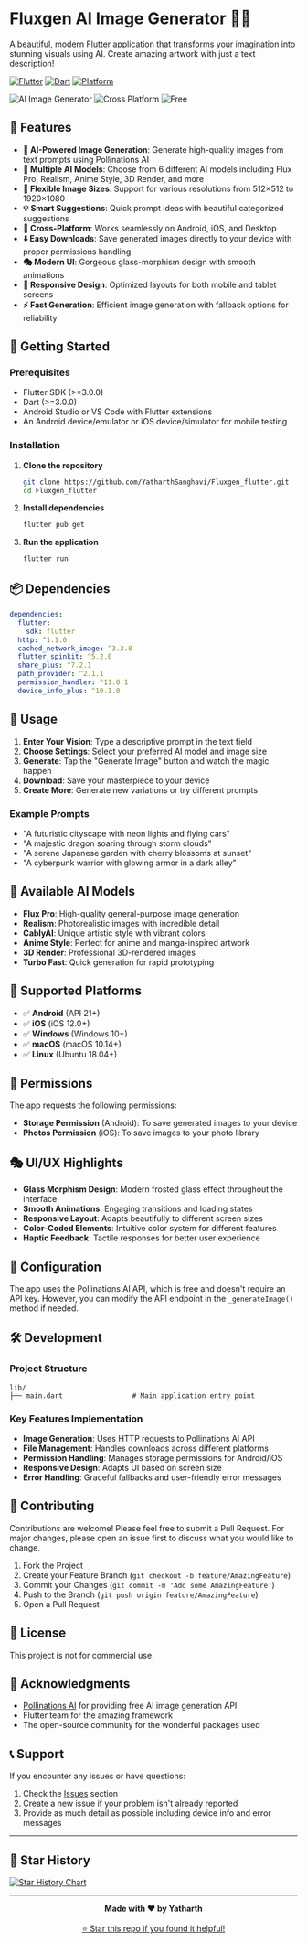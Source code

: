 # Fluxgen AI Image Generator 🎨✨

A beautiful, modern Flutter application that transforms your imagination into stunning visuals using AI. Create amazing artwork with just a text description!

[![Flutter](https://img.shields.io/badge/Flutter-02569B?style=for-the-badge&logo=flutter&logoColor=white)](https://flutter.dev)
[![Dart](https://img.shields.io/badge/Dart-0175C2?style=for-the-badge&logo=dart&logoColor=white)](https://dart.dev)
[![Platform](https://img.shields.io/badge/platform-Android%20|%20iOS%20|%20Windows%20|%20macOS%20|%20Linux-blue?style=for-the-badge)](https://flutter.dev/multi-platform)

![AI Image Generator](https://img.shields.io/badge/AI-Image%20Generator-purple?style=for-the-badge&logo=sparkles)
![Cross Platform](https://img.shields.io/badge/Cross-Platform-success?style=for-the-badge&logo=flutter)
![Free](https://img.shields.io/badge/Free-To%20Use-green?style=for-the-badge&logo=heart)

## 🌟 Features

- **🎨 AI-Powered Image Generation**: Generate high-quality images from text prompts using Pollinations AI
- **🔮 Multiple AI Models**: Choose from 6 different AI models including Flux Pro, Realism, Anime Style, 3D Render, and more
- **📐 Flexible Image Sizes**: Support for various resolutions from 512×512 to 1920×1080
- **💡 Smart Suggestions**: Quick prompt ideas with beautiful categorized suggestions
- **📱 Cross-Platform**: Works seamlessly on Android, iOS, and Desktop
- **⬇️ Easy Downloads**: Save generated images directly to your device with proper permissions handling
- **🎭 Modern UI**: Gorgeous glass-morphism design with smooth animations
- **📱 Responsive Design**: Optimized layouts for both mobile and tablet screens
- **⚡ Fast Generation**: Efficient image generation with fallback options for reliability

## 🚀 Getting Started

### Prerequisites

- Flutter SDK (>=3.0.0)
- Dart (>=3.0.0)
- Android Studio or VS Code with Flutter extensions
- An Android device/emulator or iOS device/simulator for mobile testing

### Installation

1. **Clone the repository**
   ```bash
   git clone https://github.com/YatharthSanghavi/Fluxgen_flutter.git
   cd Fluxgen_flutter
   ```

2. **Install dependencies**
   ```bash
   flutter pub get
   ```

3. **Run the application**
   ```bash
   flutter run
   ```

## 📦 Dependencies

```yaml
dependencies:
  flutter:
    sdk: flutter
  http: ^1.1.0
  cached_network_image: ^3.3.0
  flutter_spinkit: ^5.2.0
  share_plus: ^7.2.1
  path_provider: ^2.1.1
  permission_handler: ^11.0.1
  device_info_plus: ^10.1.0
```

## 🎯 Usage

1. **Enter Your Vision**: Type a descriptive prompt in the text field
2. **Choose Settings**: Select your preferred AI model and image size
3. **Generate**: Tap the "Generate Image" button and watch the magic happen
4. **Download**: Save your masterpiece to your device
5. **Create More**: Generate new variations or try different prompts

### Example Prompts

- "A futuristic cityscape with neon lights and flying cars"
- "A majestic dragon soaring through storm clouds"
- "A serene Japanese garden with cherry blossoms at sunset"
- "A cyberpunk warrior with glowing armor in a dark alley"

## 🎨 Available AI Models

- **Flux Pro**: High-quality general-purpose image generation
- **Realism**: Photorealistic images with incredible detail
- **CablyAI**: Unique artistic style with vibrant colors
- **Anime Style**: Perfect for anime and manga-inspired artwork
- **3D Render**: Professional 3D-rendered images
- **Turbo Fast**: Quick generation for rapid prototyping

## 📱 Supported Platforms

- ✅ **Android** (API 21+)
- ✅ **iOS** (iOS 12.0+)
- ✅ **Windows** (Windows 10+)
- ✅ **macOS** (macOS 10.14+)
- ✅ **Linux** (Ubuntu 18.04+)

## 🔐 Permissions

The app requests the following permissions:

- **Storage Permission** (Android): To save generated images to your device
- **Photos Permission** (iOS): To save images to your photo library

## 🎭 UI/UX Highlights

- **Glass Morphism Design**: Modern frosted glass effect throughout the interface
- **Smooth Animations**: Engaging transitions and loading states
- **Responsive Layout**: Adapts beautifully to different screen sizes
- **Color-Coded Elements**: Intuitive color system for different features
- **Haptic Feedback**: Tactile responses for better user experience

## 🔧 Configuration

The app uses the Pollinations AI API, which is free and doesn't require an API key. However, you can modify the API endpoint in the `_generateImage()` method if needed.

## 🛠️ Development

### Project Structure

```
lib/
├── main.dart                 # Main application entry point
```

### Key Features Implementation

- **Image Generation**: Uses HTTP requests to Pollinations AI API
- **File Management**: Handles downloads across different platforms
- **Permission Handling**: Manages storage permissions for Android/iOS
- **Responsive Design**: Adapts UI based on screen size
- **Error Handling**: Graceful fallbacks and user-friendly error messages

## 🤝 Contributing

Contributions are welcome! Please feel free to submit a Pull Request. For major changes, please open an issue first to discuss what you would like to change.

1. Fork the Project
2. Create your Feature Branch (`git checkout -b feature/AmazingFeature`)
3. Commit your Changes (`git commit -m 'Add some AmazingFeature'`)
4. Push to the Branch (`git push origin feature/AmazingFeature`)
5. Open a Pull Request

## 📝 License

This project is not for commercial use.

## 🙏 Acknowledgments

- [Pollinations AI](https://pollinations.ai/) for providing free AI image generation API
- Flutter team for the amazing framework
- The open-source community for the wonderful packages used

## 📞 Support

If you encounter any issues or have questions:

1. Check the [Issues](https://github.com/YatharthSanghavi/Fluxgen_flutter/issues) section
2. Create a new issue if your problem isn't already reported
3. Provide as much detail as possible including device info and error messages

---
## 🌟 Star History

[![Star History Chart](https://api.star-history.com/svg?repos=YatharthSanghavi/Fluxgen_flutter&type=Date)](https://star-history.com/#YatharthSanghavi/Fluxgen_flutter&Date)

---

<div align="center">
  <strong>Made with ❤️ by Yatharth</strong>
  <br>
  <br>
  <a href="https://github.com/YatharthSanghavi/Fluxgen_flutter/">⭐ Star this repo if you found it helpful!</a>
</div>
